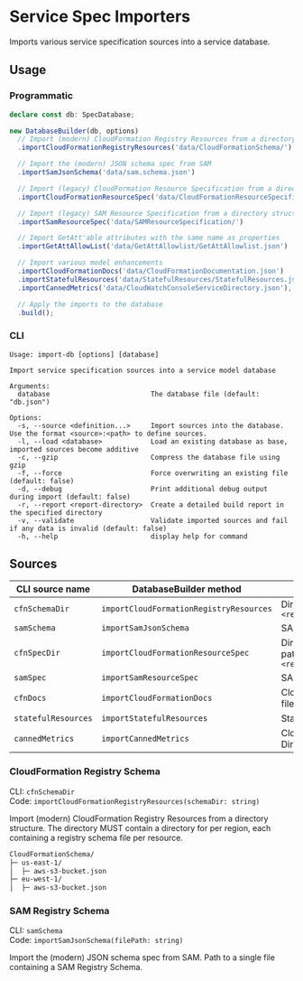 # Service Spec Importers

Imports various service specification sources into a service database.

## Usage

### Programmatic

```ts
declare const db: SpecDatabase;

new DatabaseBuilder(db, options)
  // Import (modern) CloudFormation Registry Resources from a directory structure: <region>/<resource>.json
  .importCloudFormationRegistryResources('data/CloudFormationSchema/')

  // Import the (modern) JSON schema spec from SAM
  .importSamJsonSchema('data/sam.schema.json')

  // Import (legacy) CloudFormation Resource Specification from a directory structure containing a patch set: <region>/000_cloudformation/*.json
  .importCloudFormationResourceSpec('data/CloudFormationResourceSpecification/')

  // Import (legacy) SAM Resource Specification from a directory structure containing a patch set: *.json
  .importSamResourceSpec('data/SAMResourceSpecification/')

  // Import GetAtt'able attributes with the same name as properties
  .importGetAttAllowList('data/GetAttAllowlist/GetAttAllowlist.json')

  // Import various model enhancements
  .importCloudFormationDocs('data/CloudFormationDocumentation.json')
  .importStatefulResources('data/StatefulResources/StatefulResources.json')
  .importCannedMetrics('data/CloudWatchConsoleServiceDirectory.json'),

  // Apply the imports to the database
  .build();
```

### CLI

```console
Usage: import-db [options] [database]

Import service specification sources into a service model database

Arguments:
  database                         The database file (default: "db.json")

Options:
  -s, --source <definition...>     Import sources into the database. Use the format <source>:<path> to define sources.
  -l, --load <database>            Load an existing database as base, imported sources become additive
  -c, --gzip                       Compress the database file using gzip
  -f, --force                      Force overwriting an existing file (default: false)
  -d, --debug                      Print additional debug output during import (default: false)
  -r, --report <report-directory>  Create a detailed build report in the specified directory
  -v, --validate                   Validate imported sources and fail if any data is invalid (default: false)
  -h, --help                       display help for command
````

## Sources

| CLI source name     | DatabaseBuilder method                  | Path parameter                                                                  |
| ------------------- | --------------------------------------- | ------------------------------------------------------------------------------- |
| `cfnSchemaDir`      | `importCloudFormationRegistryResources` | Directory of structure `<region>/<resource>.json`                               |
| `samSchema`         | `importSamJsonSchema`                   | SAM Registry Schema file                                                        |
| `cfnSpecDir`        | `importCloudFormationResourceSpec`      | Directory structure containing a patch set `<region>/000_cloudformation/*.json` |
| `samSpec`           | `importSamResourceSpec`                 | SAM Resource Specification file file                                            |
| `cfnDocs`           | `importCloudFormationDocs`              | CloudFormation Documentation file file                                          |
| `statefulResources` | `importStatefulResources`               | Stateful Resources file                                                         |
| `cannedMetrics`     | `importCannedMetrics`                   | CloudWatch Console Service Directory file                                       |

### CloudFormation Registry Schema

CLI: `cfnSchemaDir`\
Code: `importCloudFormationRegistryResources(schemaDir: string)`

Import (modern) CloudFormation Registry Resources from a directory structure.
The directory MUST contain a directory for per region, each containing a registry schema file per resource.

```txt
CloudFormationSchema/
├─ us-east-1/
│  ├─ aws-s3-bucket.json
├─ eu-west-1/
│  ├─ aws-s3-bucket.json
```

### SAM Registry Schema

CLI: `samSchema`\
Code: `importSamJsonSchema(filePath: string)`

Import the (modern) JSON schema spec from SAM.
Path to a single file containing a SAM Registry Schema.

